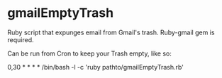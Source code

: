 gmailEmptyTrash
===============

Ruby script that expunges email from Gmail's trash. Ruby-gmail gem is required.

Can be run from Cron to keep your Trash empty, like so:

0,30    *       *       *       *       /bin/bash -l -c 'ruby pathto/gmailEmptyTrash.rb'